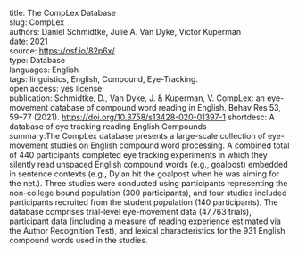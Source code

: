 title: The CompLex Database   
slug: CompLex   
authors: Daniel Schmidtke, Julie A. Van Dyke, Victor Kuperman   
date: 2021   
source: https://osf.io/82p6x/  
type: Database  
languages: English  
tags: linguistics, English, Compound, Eye-Tracking.  
open access: yes
license:  
publication: Schmidtke, D., Van Dyke, J. & Kuperman, V. CompLex: an eye-movement database of compound word reading in English. Behav Res 53, 59–77 (2021). https://doi.org/10.3758/s13428-020-01397-1 
shortdesc: A database of eye tracking reading English Compounds  
summary:The CompLex database presents a large-scale collection of eye-movement studies on English compound word processing. A combined total of 440 participants completed eye tracking experiments in which they silently read unspaced English compound words (e.g., goalpost) embedded in sentence contexts (e.g., Dylan hit the goalpost when he was aiming for the net.). Three studies were conducted using participants representing the non-college bound population (300 participants), and four studies included participants recruited from the student population (140 participants). The database comprises trial-level eye-movement data (47,763 trials), participant data (including a measure of reading experience estimated via the Author Recognition Test), and lexical characteristics for the 931 English compound words used in the studies.
